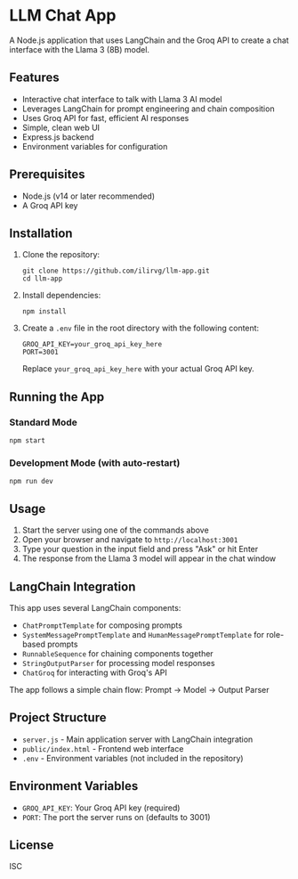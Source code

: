 # LLM Chat App

A Node.js application that uses LangChain and the Groq API to create a chat interface with the Llama 3 (8B) model.

## Features

- Interactive chat interface to talk with Llama 3 AI model
- Leverages LangChain for prompt engineering and chain composition
- Uses Groq API for fast, efficient AI responses
- Simple, clean web UI
- Express.js backend
- Environment variables for configuration

## Prerequisites

- Node.js (v14 or later recommended)
- A Groq API key

## Installation

1. Clone the repository:
   ```
   git clone https://github.com/ilirvg/llm-app.git
   cd llm-app
   ```

2. Install dependencies:
   ```
   npm install
   ```

3. Create a `.env` file in the root directory with the following content:
   ```
   GROQ_API_KEY=your_groq_api_key_here
   PORT=3001
   ```
   Replace `your_groq_api_key_here` with your actual Groq API key.

## Running the App

### Standard Mode
```
npm start
```

### Development Mode (with auto-restart)
```
npm run dev
```

## Usage

1. Start the server using one of the commands above
2. Open your browser and navigate to `http://localhost:3001`
3. Type your question in the input field and press "Ask" or hit Enter
4. The response from the Llama 3 model will appear in the chat window

## LangChain Integration

This app uses several LangChain components:
- `ChatPromptTemplate` for composing prompts
- `SystemMessagePromptTemplate` and `HumanMessagePromptTemplate` for role-based prompts
- `RunnableSequence` for chaining components together
- `StringOutputParser` for processing model responses
- `ChatGroq` for interacting with Groq's API

The app follows a simple chain flow: Prompt → Model → Output Parser

## Project Structure

- `server.js` - Main application server with LangChain integration
- `public/index.html` - Frontend web interface
- `.env` - Environment variables (not included in the repository)

## Environment Variables

- `GROQ_API_KEY`: Your Groq API key (required)
- `PORT`: The port the server runs on (defaults to 3001)

## License

ISC 